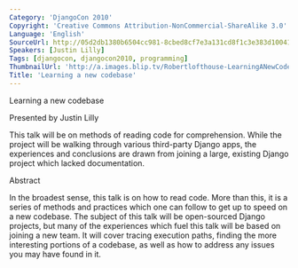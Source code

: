 ```yaml
---
Category: 'DjangoCon 2010'
Copyright: 'Creative Commons Attribution-NonCommercial-ShareAlike 3.0'
Language: 'English'
SourceUrl: http://05d2db1380b6504cc981-8cbed8cf7e3a131cd8f1c3e383d10041.r93.cf2.rackcdn.com/djangocon-2010/40_learning-a-new-codebase.flv
Speakers: [Justin Lilly]
Tags: [djangocon, djangocon2010, programming]
ThumbnailUrl: 'http://a.images.blip.tv/Robertlofthouse-LearningANewCodebase752.png'
Title: 'Learning a new codebase'
---
```

Learning a new codebase

Presented by Justin Lilly

This talk will be on methods of reading code for comprehension. While the
project will be walking through various third-party Django apps, the
experiences and conclusions are drawn from joining a large, existing Django
project which lacked documentation.

Abstract

In the broadest sense, this talk is on how to read code. More than this, it is
a series of methods and practices which one can follow to get up to speed on a
new codebase. The subject of this talk will be open-sourced Django projects,
but many of the experiences which fuel this talk will be based on joining a
new team. It will cover tracing execution paths, finding the more interesting
portions of a codebase, as well as how to address any issues you may have
found in it.

